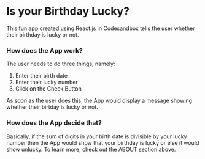 # Is your Birthday Lucky?
This fun app created using React.js in Codesandbox tells the user whether their birthday is lucky or not.

### How does the App work?

The user needs to do three things, namely:

1. Enter their birth date
2. Enter their lucky number
3. Click on the Check Button

As soon as the user does this, the App would display a message showing whether their birtday is lucky or not.

### How does the App decide that?

Basically, if the sum of digits in your birth date is divisible by your lucky number then the App would show that your birthday is lucky or else it would show unlucky. To learn more, check out the ABOUT section above. 
